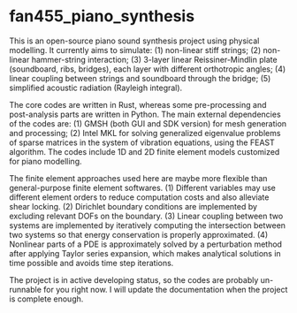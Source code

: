 # fan455_piano_synthesis
This is an open-source piano sound synthesis project using physical modelling. It currently aims to simulate: (1) non-linear stiff strings; (2) non-linear hammer-string interaction; (3) 3-layer linear Reissiner-Mindlin plate (soundboard, ribs, bridges), each layer with different orthotropic angles; (4) linear coupling between strings and soundboard through the bridge; (5) simplified acoustic radiation (Rayleigh integral). 

The core codes are written in Rust, whereas some pre-processing and post-analysis parts are written in Python. The main external dependencies of the codes are: (1) GMSH (both GUI and SDK version) for mesh generation and processing; (2) Intel MKL for solving generalized eigenvalue problems of sparse matrices in the system of vibration equations, using the FEAST algorithm. The codes include 1D and 2D finite element models customized for piano modelling. 

The finite element approaches used here are maybe more flexible than general-purpose finite element softwares. (1) Different variables may use different element orders to reduce computation costs and also alleviate shear locking. (2) Dirichlet boundary conditions are implemented by excluding relevant DOFs on the boundary. (3) Linear coupling between two systems are implemented by iteratively computing the intersection between two systems so that energy conservation is properly approximated. (4) Nonlinear parts of a PDE is approximately solved by a perturbation method after applying Taylor series expansion, which makes analytical solutions in time possible and avoids time step iterations.

The project is in active developing status, so the codes are probably un-runnable for you right now. I will update the documentation when the project is complete enough.

